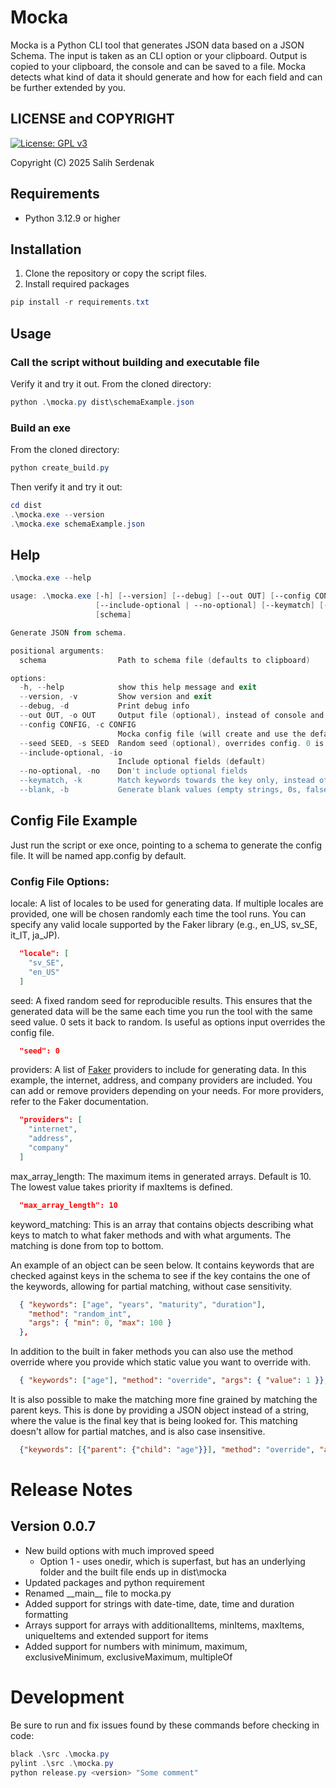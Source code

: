 <!-- Keywords: json schema, mocka, data generator, data faker, fake data, mock data, test data, synthetic data, offline, generator -->

# Mocka

Mocka is a Python CLI tool that generates JSON data based on a JSON Schema. The input is taken as an CLI option or your clipboard. Output is copied to your clipboard, the console and can be saved to a file. Mocka detects what kind of data it should generate and how for each field and can be further extended by you.

## LICENSE and COPYRIGHT

[![License: GPL v3](https://img.shields.io/badge/License-GPLv3-blue.svg)](https://www.gnu.org/licenses/gpl-3.0)

Copyright (C) 2025 Salih Serdenak

## Requirements

- Python 3.12.9 or higher

## Installation

1. Clone the repository or copy the script files.
2. Install required packages

```powershell
pip install -r requirements.txt
```

## Usage

### Call the script without building and executable file

Verify it and try it out. From the cloned directory:

```powershell
python .\mocka.py dist\schemaExample.json
```

### Build an exe

From the cloned directory:

```powershell
python create_build.py
```

Then verify it and try it out:

```powershell
cd dist
.\mocka.exe --version
.\mocka.exe schemaExample.json
```

## Help

```powershell
.\mocka.exe --help
```

```powershell
usage: .\mocka.exe [-h] [--version] [--debug] [--out OUT] [--config CONFIG] [--seed SEED]
                   [--include-optional | --no-optional] [--keymatch] [--blank]
                   [schema]

Generate JSON from schema.

positional arguments:
  schema                Path to schema file (defaults to clipboard)

options:
  -h, --help            show this help message and exit
  --version, -v         Show version and exit
  --debug, -d           Print debug info
  --out OUT, -o OUT     Output file (optional), instead of console and clipboard.
  --config CONFIG, -c CONFIG
                        Mocka config file (will create and use the default if no input given).
  --seed SEED, -s SEED  Random seed (optional), overrides config. 0 is random
  --include-optional, -io
                        Include optional fields (default)
  --no-optional, -no    Don't include optional fields
  --keymatch, -k        Match keywords towards the key only, instead of key, description and title
  --blank, -b           Generate blank values (empty strings, 0s, false, first enum, etc.)
```

## Config File Example

Just run the script or exe once, pointing to a schema to generate the config file. It will be named app.config by default.

### Config File Options:

locale: A list of locales to be used for generating data. If multiple locales are provided, one will be chosen randomly each time the tool runs. You can specify any valid locale supported by the Faker library (e.g., en_US, sv_SE, it_IT, ja_JP).

```json
  "locale": [
    "sv_SE", 
    "en_US"
  ]
```

seed: A fixed random seed for reproducible results. This ensures that the generated data will be the same each time you run the tool with the same seed value. 0 sets it back to random. Is useful as options input overrides the config file.

```json
  "seed": 0
```

providers: A list of [Faker](https://pypi.org/project/Faker) providers to include for generating data. In this example, the internet, address, and company providers are included. You can add or remove providers depending on your needs. For more providers, refer to the Faker documentation.

```json
  "providers": [
    "internet",
    "address",
    "company"
  ]
```

max_array_length: The maximum items in generated arrays. Default is 10. The lowest value takes priority if maxItems is defined.

```json
  "max_array_length": 10
```

keyword_matching: This is an array that contains objects describing what keys to match to what faker methods and with what arguments. The matching is done from top to bottom.

An example of an object can be seen below. It contains keywords that are checked against keys in the schema to see if the key contains the one of the keywords, allowing for partial matching, without case sensitivity.

```json
  { "keywords": ["age", "years", "maturity", "duration"], 
    "method": "random_int",
    "args": { "min": 0, "max": 100 }
  },
```

In addition to the built in faker methods you can also use the method override where you provide which static value you want to override with.

```json
  { "keywords": ["age"], "method": "override", "args": { "value": 1 }},
```

It is also possible to make the matching more fine grained by matching the parent keys. This is done by providing a JSON object instead of a string, where the value is the final key that is being looked for. This matching doesn't allow for partial matches, and is also case insensitive.

```json
  {"keywords": [{"parent": {"child": "age"}}], "method": "override", "args": {"value": 1}},
```

# Release Notes

## Version 0.0.7

* New build options with much improved speed
  * Option 1 - uses onedir, which is superfast, but has an underlying folder and the built file ends up in dist\mocka
* Updated packages and python requirement
* Renamed \_\_main\_\_ file to mocka.py
* Added support for strings with date-time, date, time and duration formatting
* Arrays support for arrays with additionalItems, minItems, maxItems, uniqueItems and extended support for items
* Added support for numbers with minimum, maximum, exclusiveMinimum, exclusiveMaximum, multipleOf


# Development

Be sure to run and fix issues found by these commands before checking in code:

```powershell
black .\src .\mocka.py
pylint .\src .\mocka.py
python release.py <version> "Some comment"  
```
